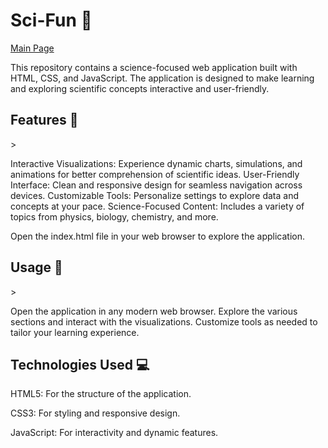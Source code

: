 <h1>Sci-Fun 🌌</h1>

[Main Page](https://custedlol.github.io/Sci-Fun/biology.html)

This repository contains a science-focused web application built with HTML, CSS, and JavaScript. The application is designed to make learning and exploring scientific concepts interactive and user-friendly.

<h2>Features 🚀</h2>>

Interactive Visualizations: Experience dynamic charts, simulations, and animations for better comprehension of scientific ideas.
User-Friendly Interface: Clean and responsive design for seamless navigation across devices.
Customizable Tools: Personalize settings to explore data and concepts at your pace.
Science-Focused Content: Includes a variety of topics from physics, biology, chemistry, and more.

Open the index.html file in your web browser to explore the application.

<h2>Usage 📖</h2>>

Open the application in any modern web browser.
Explore the various sections and interact with the visualizations.
Customize tools as needed to tailor your learning experience.

<h2>Technologies Used 💻</h2>

HTML5: For the structure of the application.

CSS3: For styling and responsive design.

JavaScript: For interactivity and dynamic features.

